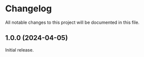 # Changelog

All notable changes to this project will be documented in this file.

## 1.0.0 (2024-04-05)

Initial release.
